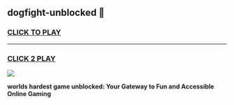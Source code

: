 
## dogfight-unblocked 👋
<h3>
<a href="https://premium.freeplayer.one?title=dogfight-unblocked&ref=14F">CLICK TO PLAY</a></h3>
<hr>

<h3>
<a href="https://premium.freeplayer.one?title=dogfight-unblocked&ref=14F">CLICK 2 PLAY</a>
  
</h3>

<a href="https://premium.freeplayer.one?title=dogfight-unblocked&ref=12F/"><img src="https://clearcache.store/games.png"></a>


**worlds hardest game unblocked: Your Gateway to Fun and Accessible Online Gaming**
